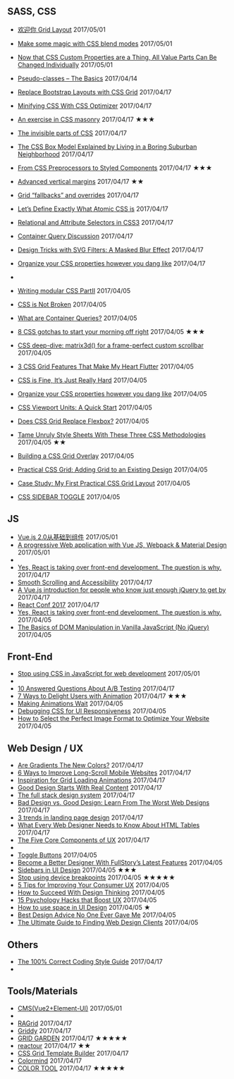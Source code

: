 ## SASS, CSS
 - [欢迎你 Grid Layout](https://zhuanlan.zhihu.com/p/26259608) 2017/05/01
 - [Make some magic with CSS blend modes](https://pawelgrzybek.com/make-some-magic-with-css-blend-modes/) 2017/05/01
 - [Now that CSS Custom Properties are a Thing, All Value Parts Can Be Changed Individually](https://css-tricks.com/now-css-custom-properties-thing-value-parts-can-changed-individually/) 2017/05/01

 - [Pseudo-classes – The Basics](https://www.sitepoint.com/pseudo-classes-the-basics/) 2017/04/14
 - [Replace Bootstrap Layouts with CSS Grid](https://hacks.mozilla.org/2017/04/replace-bootstrap-layouts-with-css-grid/) 2017/04/17
 - [Minifying CSS With CSS Optimizer](https://www.sitepoint.com/minifying-css-with-css-optimizer/) 2017/04/17
 - [An exercise in CSS masonry](http://codepen.io/ramenhog/post/an-exercise-in-css-masonry) 2017/04/17 ★★★
 - [The invisible parts of CSS](https://madebymike.com.au/writing/the-invisible-parts-of-CSS/) 2017/04/17
 - [The CSS Box Model Explained by Living in a Boring Suburban Neighborhood](https://medium.freecodecamp.com/css-box-model-explained-by-living-in-a-boring-suburban-neighborhood-9a9e692773c1) 2017/04/17
 - [From CSS Preprocessors to Styled Components](https://pusher.com/sessions/meetup/reactivate-london/from-css-preprocessors-to-styled-components) 2017/04/17 ★★★
 - [Advanced vertical margins](https://medium.com/hacker-daily/advanced-vertical-margins-4ac69f032f79) 2017/04/17 ★★
 - [Grid “fallbacks” and overrides](https://rachelandrew.co.uk/css/cheatsheets/grid-fallbacks) 2017/04/17
 - [Let’s Define Exactly What Atomic CSS is](https://css-tricks.com/lets-define-exactly-atomic-css/) 2017/04/17
 - [Relational and Attribute Selectors in CSS3](https://www.sitepoint.com/relational-and-attribute-selectors-in-css3/) 2017/04/17
 - [Container Query Discussion](https://css-tricks.com/container-query-discussion/) 2017/04/17
 - [Design Tricks with SVG Filters: A Masked Blur Effect](https://www.sitepoint.com/design-tricks-with-svg-filters-a-masked-blur-effect/) 2017/04/17
 - [Organize your CSS properties however you dang like](https://michael.blog/2017/03/30/organize-your-css-properties-however-you-dang-like/) 2017/04/17
 -
 - [Writing modular CSS PartII](https://zellwk.com/blog/css-architecture-2/) 2017/04/05
 - [CSS is Not Broken](http://keithjgrant.com/posts/2017/03/css-is-not-broken/) 2017/04/05
 - [What are Container Queries?](http://codepen.io/tomhodgins/post/what-are-container-queries) 2017/04/05
 - [8 CSS gotchas to start your morning off right](https://medium.com/@isaaclyman/8-css-gotchas-to-start-your-morning-off-right-c5daade0731d) 2017/04/05 ★★★
 - [CSS deep-dive: matrix3d() for a frame-perfect custom scrollbar](https://developers.google.com/web/updates/2017/03/custom-scrollbar) 2017/04/05
 - [3 CSS Grid Features That Make My Heart Flutter](https://una.im/css-grid/) 2017/04/05
 - [CSS is Fine, It’s Just Really Hard](https://medium.com/@jdan/css-is-fine-its-just-really-hard-638da7a3dce0) 2017/04/05
 - [Organize your CSS properties however you dang like](http://michael.blog/2017/03/30/organize-your-css-properties-however-you-dang-like/) 2017/04/05
 - [CSS Viewport Units: A Quick Start](https://www.sitepoint.com/css-viewport-units-quick-start/) 2017/04/05
 - [Does CSS Grid Replace Flexbox?](https://css-tricks.com/css-grid-replace-flexbox/) 2017/04/05
 - [Tame Unruly Style Sheets With These Three CSS Methodologies](https://www.sitepoint.com/tame-unruly-style-sheets-three-css-architecture-methodologies/) 2017/04/05 ★★
 - [Building a CSS Grid Overlay](https://css-tricks.com/building-css-grid-overlay/) 2017/04/05
 - [Practical CSS Grid: Adding Grid to an Existing Design](https://alistapart.com/article/practical-grid) 2017/04/05
 - [Case Study: My First Practical CSS Grid Layout](https://cloudfour.com/thinks/first-css-grid-layout/) 2017/04/05
 - [CSS SIDEBAR TOGGLE](https://silvestarbistrovic.from.hr/en/articles/css-sidebar-toggle/) 2017/04/05

## JS
 - [Vue.js 2.0从基础到组件](http://gitbook.cn/books/58ef8e5a23bb8c646f93beef/index.html) 2017/05/01
 - [A progressive Web application with Vue JS, Webpack & Material Design](https://blog.sicara.com/a-progressive-web-application-with-vue-js-webpack-material-design-part-1-c243e2e6e402) 2017/05/01
 - 
 - [Yes, React is taking over front-end development. The question is why.](https://medium.freecodecamp.com/yes-react-is-taking-over-front-end-development-the-question-is-why-40837af8ab76) 2017/04/17
 - [Smooth Scrolling and Accessibility](https://css-tricks.com/smooth-scrolling-accessibility/) 2017/04/17
 - [A Vue.js introduction for people who know just enough jQuery to get by](https://medium.freecodecamp.com/vue-js-introduction-for-people-who-know-just-enough-jquery-to-get-by-eab5aa193d77) 2017/04/17
 - [React Conf 2017](https://www.youtube.com/playlist?list=PLb0IAmt7-GS3fZ46IGFirdqKTIxlws7e0) 2017/04/17
 - [Yes, React is taking over front-end development. The question is why.](https://medium.freecodecamp.com/yes-react-is-taking-over-front-end-development-the-question-is-why-40837af8ab76) 2017/04/05
 - [The Basics of DOM Manipulation in Vanilla JavaScript (No jQuery)](https://www.sitepoint.com/dom-manipulation-vanilla-javascript-no-jquery/) 2017/04/05


## Front-End
 - [Stop using CSS in JavaScript for web development](https://hackernoon.com/stop-using-css-in-javascript-for-web-development-fa32fb873dcc) 2017/05/01
 -
 - [10 Answered Questions About A/B Testing](http://goodui.org/blog/10-answered-questions-about-ab-testing/) 2017/04/17
 - [7 Ways to Delight Users with Animation](https://www.webdesignerdepot.com/2017/04/7-ways-to-delight-users-with-animation/) 2017/04/17 ★★★
 - [Making Animations Wait](https://css-tricks.com/making-animations-wait/) 2017/04/05
 - [Debugging CSS for UI Responsiveness](https://www.sitepoint.com/debugging-css-for-ui-responsiveness/) 2017/04/05
 - [How to Select the Perfect Image Format to Optimize Your Website](https://www.sitepoint.com/how-to-select-the-perfect-image-format-to-optimize-your-website/) 2017/04/05

## Web Design / UX
 - [Are Gradients The New Colors?](https://medium.muz.li/why-gradients-are-the-new-colors-3d8d42a7a6fc) 2017/04/17
 - [6 Ways to Improve Long-Scroll Mobile Websites](https://www.sitepoint.com/6-ways-to-improve-long-scroll-mobile-websites/) 2017/04/17
 - [Inspiration for Grid Loading Animations](https://tympanus.net/codrops/2017/04/11/inspiration-for-grid-loading-animations/) 2017/04/17
 - [Good Design Starts With Real Content](https://designshack.net/articles/layouts/good-design-starts-with-real-content/) 2017/04/17
 - [The full stack design system](https://blog.intercom.com/the-full-stack-design-system/) 2017/04/17
 - [Bad Design vs. Good Design: Learn From The Worst Web Designs](http://anthonynealmacri.com/bad-design-vs-good-design-learn-worst-web-designs/) 2017/04/17
 - [3 trends in landing page design](https://medium.muz.li/3-trends-in-landing-page-design-5cf900f2c90f) 2017/04/17
 - [What Every Web Designer Needs to Know About HTML Tables](https://blog.alexdevero.com/web-designer-needs-know-html-tables/) 2017/04/17
 - [The Five Core Components of UX](https://webdesign.tutsplus.com/articles/the-5-core-components-of-ux--cms-28432) 2017/04/17
 -
 - [Toggle Buttons](https://inclusive-components.club/toggle-button/) 2017/04/05
 - [Become a Better Designer With FullStory’s Latest Features](http://www.webdesignerdepot.com/2017/04/become-a-better-designer-with-fullstorys-latest-features/) 2017/04/05
 - [Sidebars in UI Design](https://medium.com/inspiration-supply/sidebars-in-ui-design-a327e8940dc3) 2017/04/05 ★★★
 - [Stop using device breakpoints](https://medium.com/simple-human/stop-using-device-breakpoints-b11a87e2625c) 2017/04/05 ★★★★★
 - [5 Tips for Improving Your Consumer UX](https://www.sitepoint.com/5-tips-for-improving-your-consumer-ux/) 2017/04/05
 - [How to Succeed With Design Thinking](http://www.webdesignerdepot.com/2017/03/how-to-succeed-with-design-thinking/) 2017/04/05
 - [15 Psychology Hacks that Boost UX](http://www.webdesignerdepot.com/2017/03/15-psychology-hacks-that-boost-ux/) 2017/04/05
 - [How to use space in UI Design](https://blog.prototypr.io/how-to-use-space-in-ui-design-15e169127236) 2017/04/05 ★
 - [Best Design Advice No One Ever Gave Me](https://medium.muz.li/best-design-advice-no-one-ever-gave-me-92acf6b0858a) 2017/04/05
 - [The Ultimate Guide to Finding Web Design Clients](https://www.shopify.com/partners/blog/finding-web-design-clients) 2017/04/05

## Others
 - [The 100% Correct Coding Style Guide](https://medium.freecodecamp.com/the-100-correct-coding-style-guide-5b594a1655f0) 2017/04/17
 -

## Tools/Materials
 - [CMS(Vue2+Element-UI)](https://github.com/lin-xin/vue-manage-system) 2017/05/01
 -
 - [RAGrid](https://argyleink.github.io/ragrid/) 2017/04/17
 - [Griddy](http://griddy.io/) 2017/04/17
 - [GRID GARDEN](http://cssgridgarden.com/) 2017/04/17 ★★★★★
 - [reactour](https://elrumordelaluz.github.io/reactour/) 2017/04/17 ★★
 - [CSS Grid Template Builder](http://codepen.io/anthonydugois/full/RpYBmy/) 2017/04/17
 - [Colormind](http://colormind.io/) 2017/04/17
 - [COLOR TOOL](https://material.io/color/#!/) 2017/04/17 ★★★★★
